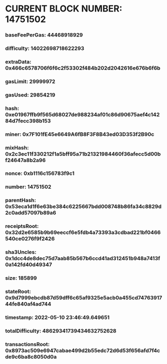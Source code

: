 # CURRENT BLOCK NUMBER: 14751502

### baseFeePerGas: 44468918929
### difficulty: 14022698718622293
### extraData: 0x466c6578706f6f6c2f53302f484b202d2042616e676b6f6b
### gasLimit: 29999972
### gasUsed: 29854219
### hash: 0xe01967ffb9f565d68027de988234af01c86d90675aef4c14284d7fecc398b153
### miner: 0x7F101fE45e6649A6fB8F3F8B43ed03D353f2B90c
### mixHash: 0x2c3ec11f330212f1a5bff95a71b21321984460f36afecc5d00bf24647a8b2a96
### nonce: 0xb1116c156783f9c1
### number: 14751502
### parentHash: 0x53eca1d1f6e63be384c6225667bdd008748b86fa34c8829d2c0add57097b89a6
### receiptsRoot: 0x32d2e6585b9b69eeccf6e5fdb4a73393a3cdbad221bf0466540ce0276f9f2426
### sha3Uncles: 0x1dcc4de8dec75d7aab85b567b6ccd41ad312451b948a7413f0a142fd40d49347
### size: 185899
### stateRoot: 0x9d7999ebcdb87d59dff6c65af9325e5acb0a455cd7476391744fe840af4ad744
### timestamp: 2022-05-10 23:46:49.649651
### totalDifficulty: 48629341739434632752628
### transactionsRoot: 0x8973ac509e6947cabae499d2b55edc72d6d53f656afd7f4cde9c6ba8c8050d0a
